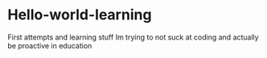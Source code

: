 # Hello-world-learning
First attempts and learning stuff
Im trying to not suck at coding and actually be proactive in education
